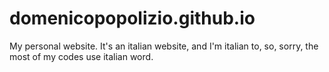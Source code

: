 # domenicopopolizio.github.io
My personal website.
It's an italian website, and I'm italian to, so,
sorry, the most of my codes use italian word.
